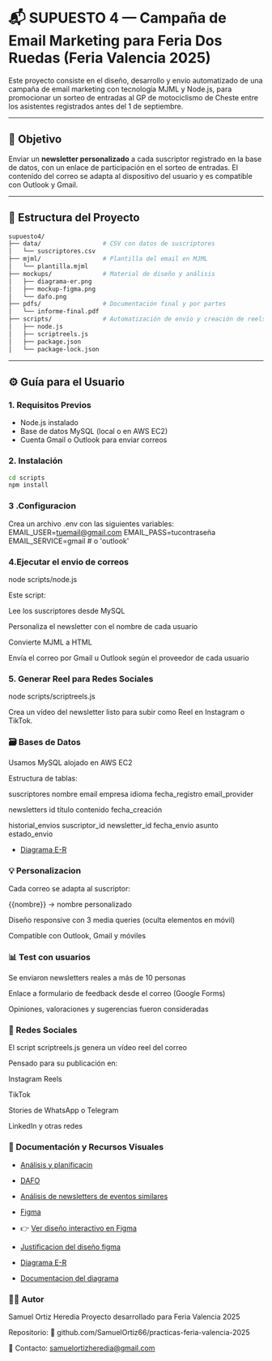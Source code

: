 # 📬 SUPUESTO 4 — Campaña de Email Marketing para Feria Dos Ruedas (Feria Valencia 2025)

Este proyecto consiste en el diseño, desarrollo y envío automatizado de una campaña de email marketing con tecnología MJML y Node.js, para promocionar un sorteo de entradas al GP de motociclismo de Cheste entre los asistentes registrados antes del 1 de septiembre.

---

## 🎯 Objetivo

Enviar un **newsletter personalizado** a cada suscriptor registrado en la base de datos, con un enlace de participación en el sorteo de entradas. El contenido del correo se adapta al dispositivo del usuario y es compatible con Outlook y Gmail.

---

## 🧾 Estructura del Proyecto
```bash
supuesto4/
├── data/                 # CSV con datos de suscriptores
│   └── suscriptores.csv
├── mjml/                 # Plantilla del email en MJML
│   └── plantilla.mjml
├── mockups/              # Material de diseño y análisis
│   ├── diagrama-er.png
│   ├── mockup-figma.png
│   └── dafo.png
├── pdfs/                 # Documentación final y por partes
│   └── informe-final.pdf
├── scripts/              # Automatización de envío y creación de reels
│   ├── node.js
│   ├── scriptreels.js
│   ├── package.json
│   └── package-lock.json
```
---

## ⚙️ Guía para el Usuario

### 1. Requisitos Previos

- Node.js instalado
- Base de datos MySQL (local o en AWS EC2)
- Cuenta Gmail o Outlook para enviar correos

### 2. Instalación

```bash
cd scripts
npm install
```

### 3 .Configuracion
Crea un archivo .env con las siguientes variables:
EMAIL_USER=tuemail@gmail.com
EMAIL_PASS=tucontraseña
EMAIL_SERVICE=gmail # o 'outlook'

### 4.Ejecutar el envio de correos
node scripts/node.js

Este script:

Lee los suscriptores desde MySQL

Personaliza el newsletter con el nombre de cada usuario

Convierte MJML a HTML

Envía el correo por Gmail u Outlook según el proveedor de cada usuario

### 5. Generar Reel para Redes Sociales
node scripts/scriptreels.js

Crea un vídeo del newsletter listo para subir como Reel en Instagram o TikTok.

### 🗃️ Bases de Datos
Usamos MySQL alojado en AWS EC2

Estructura de tablas:

suscriptores
nombre
email
empresa
idioma
fecha_registro
email_provider

newsletters
id
título
contenido
fecha_creación

historial_envios
suscriptor_id
newsletter_id
fecha_envio
asunto
estado_envio

- [Diagrama E-R](../mockups/diagrama_ER.PNG)

### 💡 Personalizacion
Cada correo se adapta al suscriptor:

{{nombre}} → nombre personalizado

Diseño responsive con 3 media queries (oculta elementos en móvil)

Compatible con Outlook, Gmail y móviles

### 📊 Test con usuarios
Se enviaron newsletters reales a más de 10 personas

Enlace a formulario de feedback desde el correo (Google Forms)

Opiniones, valoraciones y sugerencias fueron consideradas

### 📱 Redes Sociales
El script scriptreels.js genera un vídeo reel del correo

Pensado para su publicación en:

Instagram Reels

TikTok

Stories de WhatsApp o Telegram

LinkedIn y otras redes

### 📂 Documentación y Recursos Visuales
- [Análisis y planificacin](PDFs/ANÁLISIS_Y_PLANIFICACIÓN.pdf)

- [DAFO](mockups/dafo%20feria%20dos%20ruedas.png)
- [Análisis de newsletters de eventos similares](PDFs/analisisnewsletter_otrasferiasoeventos.pdf)

- [Figma](mockups/mockup%20final.png)
- 👉 [Ver diseño interactivo en Figma](https://www.figma.com/design/M8KqpvKuSKdoHqbuzZXotw/Newsletter-GP-Cheste---Feria-Dos-Ruedas?node-id=0-1&m=dev&t=8NmQAji58gKMKOTX-1)
- [Justificacion del diseño figma](PDFs/justificaciondiseño_figma.pdf)

- [Diagrama E-R](mockups/diagrama_ER.PNG)
- [Documentacion del diagrama](PDFs/documentacion_diagrama_ER.pdf)  

### 🧑‍💻 Autor
Samuel Ortiz Heredia
Proyecto desarrollado para Feria Valencia 2025

Repositorio:
🔗 github.com/SamuelOrtiz66/practicas-feria-valencia-2025

📧 Contacto: samuelortizheredia@gmail.com